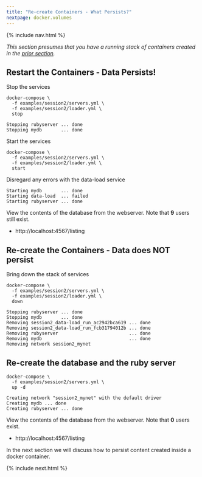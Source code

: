 ```yaml
---
title: "Re-create Containers - What Persists?"
nextpage: docker.volumes
---
```


{% include nav.html %}

_This section presumes that you have a running stack of containers created in the [prior section](combine.compose-files)._

## Restart the Containers - Data Persists!

Stop the services
```
docker-compose \
  -f examples/session2/servers.yml \
  -f examples/session2/loader.yml \
  stop
```

```output
Stopping rubyserver ... done
Stopping mydb       ... done
```

Start the services
```
docker-compose \
  -f examples/session2/servers.yml \
  -f examples/session2/loader.yml \
  start
```

Disregard any errors with the data-load service
```output
Starting mydb       ... done
Starting data-load  ... failed
Starting rubyserver ... done
```

View the contents of the database from the webserver.  Note that **9** users still exist.
- http://localhost:4567/listing

## Re-create the Containers - Data does NOT persist

Bring down the stack of services
```
docker-compose \
  -f examples/session2/servers.yml \
  -f examples/session2/loader.yml \
  down
```

```output
Stopping rubyserver ... done
Stopping mydb       ... done
Removing session2_data-load_run_ac2942bca619 ... done
Removing session2_data-load_run_fcb31794012b ... done
Removing rubyserver                          ... done
Removing mydb                                ... done
Removing network session2_mynet
```

## Re-create the database and the ruby server
```
docker-compose \
  -f examples/session2/servers.yml \
  up -d
```

```output
Creating network "session2_mynet" with the default driver
Creating mydb ... done
Creating rubyserver ... done
```

View the contents of the database from the webserver.  Note that **0** users exist.
- http://localhost:4567/listing

In the next section we will discuss how to persist content created inside a docker container.

{% include next.html %}